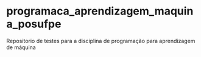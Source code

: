 # programaca_aprendizagem_maquina_posufpe
Repositorio de testes para a disciplina de programação para aprendizagem de máquina
